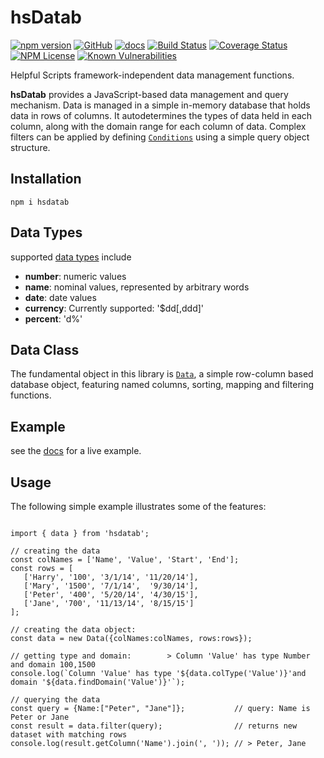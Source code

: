 hsDatab 
========
[![npm version](https://badge.fury.io/js/hsdatab.svg)](https://badge.fury.io/js/hsdatab)
[![GitHub](https://img.shields.io/badge/GitHub-hsDatab-blue.svg)](https://github.com/helpfulscripts/hsdatab)
[![docs](https://img.shields.io/badge/hsDocs-hsDatab-blue.svg)](https://helpfulscripts.github.io/hsExcel/#!/api/hsDatab/0)
[![Build Status](https://travis-ci.org/HelpfulScripts/hsDatab.svg?branch=master)](https://travis-ci.org/HelpfulScripts/hsDatab)
[![Coverage Status](https://coveralls.io/repos/github/HelpfulScripts/hsDatab/badge.svg?branch=master)](https://coveralls.io/github/HelpfulScripts/hsDatab?branch=master)
[![NPM License](https://img.shields.io/badge/license-MIT-brightgreen.svg)](https://www.npmjs.com/package/hsdatab)
[![Known Vulnerabilities](https://snyk.io/test/github/HelpfulScripts/hsDatab/badge.svg?targetFile=package.json)](https://snyk.io/test/github/HelpfulScripts/hsDatab?targetFile=package.json)

Helpful Scripts framework-independent data management functions.

**hsDatab** provides a JavaScript-based data management and query mechanism.
Data is managed in a simple in-memory database that holds data in rows of columns. 
It autodetermines the types of data held in each column, along with the 
domain range for each column of data. 
Complex filters can be applied by defining [`Conditions`](https://helpfulscripts.github.io/hsDatab/#!/api/hsDatab/hsDatab.DataFilters) using a simple query object structure.

## Installation
`npm i hsdatab`

## Data Types
supported [data types](https://helpfulscripts.github.io/hsDatab/#!/api/hsDatab/hsDatab.Data.Data.type) include
- **number**: numeric values
- **name**: nominal values, represented by arbitrary words
- **date**: date values
- **currency**: Currently supported: '$dd[,ddd]'
- **percent**: 'd%'

## Data Class
The fundamental object in this library is [`Data`](https://helpfulscripts.github.io/hsDatab/#!/api/hsDatab/hsDatab.Data.Data), 
a simple row-column based database object, 
featuring named columns, sorting, mapping and filtering functions.

## Example
see the [docs](https://helpfulscripts.github.io/hsDatab/#!/api/hsDatab/0) for a live example.

## Usage 
The following simple example illustrates some of the features: 
``` 

import { data } from 'hsdatab';

// creating the data
const colNames = ['Name', 'Value', 'Start', 'End'];
const rows = [
   ['Harry', '100', '3/1/14', '11/20/14'], 
   ['Mary', '1500', '7/1/14',  '9/30/14'],
   ['Peter', '400', '5/20/14', '4/30/15'],  
   ['Jane', '700', '11/13/14', '8/15/15']
];

// creating the data object:
const data = new Data({colNames:colNames, rows:rows});

// getting type and domain:        > Column 'Value' has type Number and domain 100,1500
console.log(`Column 'Value' has type '${data.colType('Value')}'and domain '${data.findDomain('Value')}'`);

// querying the data
const query = {Name:["Peter", "Jane"]};           // query: Name is Peter or Jane
const result = data.filter(query);                // returns new dataset with matching rows
console.log(result.getColumn('Name').join(', ')); // > Peter, Jane
```
